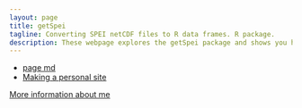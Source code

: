 ```yaml
---
layout: page
title: getSpei
tagline: Converting SPEI netCDF files to R data frames. R package.
description: These webpage explores the getSpei package and shows you how to visualize objects generated by the package
---
```




- [page md](pages/getSpei_main.html)
- [Making a personal site](pages/user_site.html)


[More information about me](http://www.aecp.ethz.ch/people/person.Sergei-Schaub.html) 